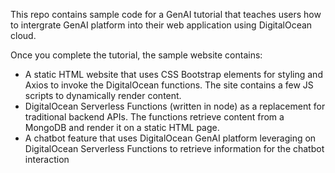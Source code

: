 This repo contains sample code for a GenAI tutorial that teaches users how to intergrate GenAI platform into their web application using DigitalOcean cloud.

Once you complete the tutorial, the sample website contains:

*  A static HTML website that uses CSS Bootstrap elements for styling and Axios to invoke the DigitalOcean functions. The site contains a few JS scripts to dynamically render content.
* DigitalOcean Serverless Functions (written in node) as a replacement for traditional backend APIs. The functions retrieve content from a MongoDB and render it on a static HTML page.
* A chatbot feature that uses DigitalOcean GenAI platform leveraging on DigitalOcean Serverless Functions to retrieve information for the chatbot interaction

